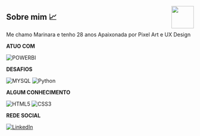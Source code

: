 <img src="https://avatars.githubusercontent.com/u/76715208?v=4" min-width="60px" max-width="60px" width="60px" align="right"></img>
## Sobre mim :chart_with_upwards_trend:
Me chamo Marinara e tenho 28 anos
Apaixonada por Pixel Art e UX Design 

**ATUO COM**

![POWERBI](https://img.shields.io/badge/PowerBI-F2C811?style=for-the-badge&logo=Power%20BI&logoColor=white)

**DESAFIOS**

![MYSQL](https://img.shields.io/badge/sql-3670A0?style=for-the-badge&logo=mysql&logoColor=fff)
![Python](https://img.shields.io/badge/python-3670A0?style=for-the-badge&logo=python&logoColor=ffdd54)

**ALGUM CONHECIMENTO**

![HTML5](https://img.shields.io/badge/HTML5-E34F26?style=for-the-badge&logo=html5&logoColor=white)
![CSS3](https://img.shields.io/badge/CSS3-1572B6?style=for-the-badge&logo=css3&logoColor=white)

**REDE SOCIAL**

[![LinkedIn](https://img.shields.io/badge/LinkedIn-0077B5?style=for-the-badge&logo=linkedin&logoColor=white)](https://www.linkedin.com/in/marinara-maejima/)

